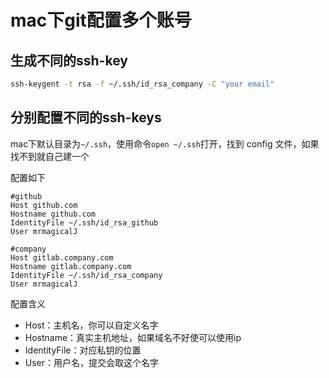 # mac下git配置多个账号

## 生成不同的ssh-key

```bash
ssh-keygent -t rsa -f ~/.ssh/id_rsa_company -C "your email"
```

## 分别配置不同的ssh-keys

mac下默认目录为`~/.ssh`，使用命令`open ~/.ssh`打开，找到 config 文件，如果找不到就自己建一个

配置如下

```config
#github
Host github.com
Hostname github.com
IdentityFile ~/.ssh/id_rsa_github
User mrmagicalJ

#company
Host gitlab.company.com
Hostname gitlab.company.com
IdentityFile ~/.ssh/id_rsa_company
User mrmagicalJ

```

配置含义

- Host：主机名，你可以自定义名字
- Hostname：真实主机地址，如果域名不好使可以使用ip
- IdentityFile：对应私钥的位置
- User：用户名，提交会取这个名字

